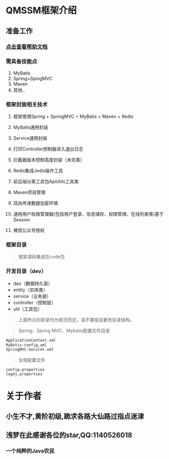 # QMSSM框架介绍

## 准备工作

### [点击查看帮助文档](https://github.com/starmcc/QMFrameSSM/wiki)


### 需具备技能点

1. MyBatis
2. Spring+SpingMVC
3. Maven
4. 其他..

### 框架封装相关技术

1. 框架使用Spring + SpringMVC + MyBatis + Maven + Redis

2. MyBatis通用封装

3. Service通用封装

4. 打印Controller控制器进入退出日志

5. 拦截器版本控制高度封装（未完善）

6. Redis集成Jedis操作工具

7. 前后端分离工具包ApiUtils工具类

8. Maven项目管理

9. 双向传递数据加密环境

10. 通用用户权限管理器(包括用户登录、信息储存、权限管理、在线列表等)基于Session

11. 微信公众号授权

### 框架目录

> 框架源码集成在code包

### 开发目录（dev）

- dao（数据持久层）
- entity（实体类）
- service（业务层）
- controller（控制层）
- util（工具包）

> 上面所示的目录均为规范而定，请不要擅自更改目录结构。

> Spring、Spring MVC、Mybatis配置文件目录

```XML
ApplicationContext.xml
MyBatis-config.xml
SpringMVC-Servlet.xml
```

> 全局配置文件

```properties
config.properties
log4j.properties
```

# 关于作者

## **小生不才,黄阶初级,跪求各路大仙路过指点迷津**
## **浅梦在此感谢各位的star,QQ:1140526018**
### 一个纯粹的Java农民
